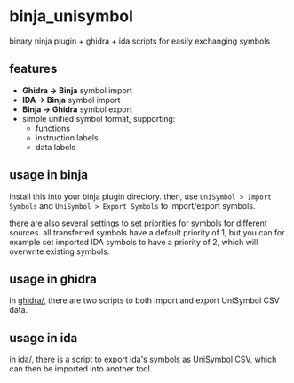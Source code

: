 
# binja_unisymbol

binary ninja plugin + ghidra + ida scripts for easily exchanging symbols

## features

+ **Ghidra -> Binja** symbol import
+ **IDA -> Binja** symbol import
+ **Binja -> Ghidra** symbol export
+ simple unified symbol format, supporting:
    + functions
    + instruction labels
    + data labels

## usage in binja

install this into your binja plugin directory. then, use `UniSymbol > Import Symbols` and `UniSymbol > Export Symbols` to import/export symbols.

there are also several settings to set priorities for symbols for different sources. all transferred symbols have a default priority of 1, but you can for example set imported IDA symbols to have a priority of 2, which will overwrite existing symbols.

## usage in ghidra

in [ghidra/](./ghidra), there are two scripts to both import and export UniSymbol CSV data.

## usage in ida

in [ida/](./ida), there is a script to export ida's symbols as UniSymbol CSV, which can then be imported into another tool.
